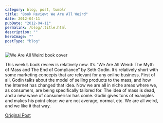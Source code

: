 ```yaml
---
category: blog, post, tumblr
title: "Book Review: We Are All Weird"
date: 2012-04-11
pubDate: "2012-04-11"
permalink: /blog/:title.html
description: ""
heroImage: ""
postType: "blog"
---
```


![We Are All Weird book cover](http://68.media.tumblr.com/tumblr_m1tlcryXHn1qz81kho1_500.jpg)

This week’s book review is relatively new. It’s “We Are All Weird: The Myth of Mass and The End of Compliance” by Seth Godin. It’s relatively short with some marketing concepts that are relevant for any online business. First of all, Godin talks about the model of selling products to the mass, and how the Internet has changed that idea. Now we are all in niche areas where we, as consumers, are being specifically tailored for. The idea of mass is dead, and a new wave of consumerism has come. Godin gives tons of examples and makes his point clear: we are not average, normal, etc. We are all weird, and we like it that way.

[Original Post](http://jermspeaks.com/post/20909280204/this-weeks-book-review-is-relatively-new-its)
